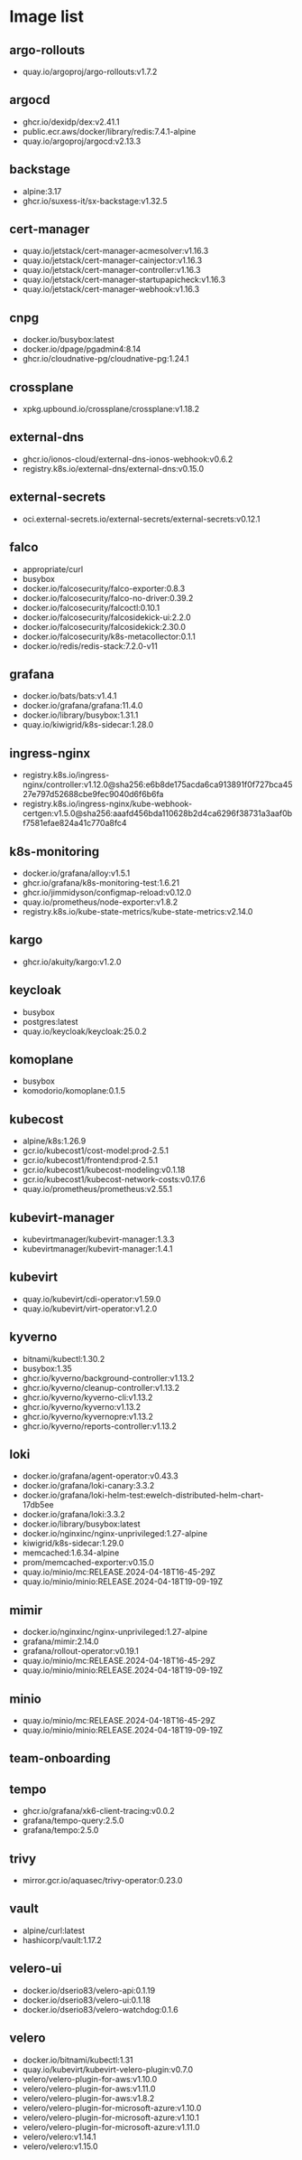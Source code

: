 # Image list
## argo-rollouts
* quay.io/argoproj/argo-rollouts:v1.7.2
## argocd
* ghcr.io/dexidp/dex:v2.41.1
* public.ecr.aws/docker/library/redis:7.4.1-alpine
* quay.io/argoproj/argocd:v2.13.3
## backstage
* alpine:3.17
* ghcr.io/suxess-it/sx-backstage:v1.32.5
## cert-manager
* quay.io/jetstack/cert-manager-acmesolver:v1.16.3
* quay.io/jetstack/cert-manager-cainjector:v1.16.3
* quay.io/jetstack/cert-manager-controller:v1.16.3
* quay.io/jetstack/cert-manager-startupapicheck:v1.16.3
* quay.io/jetstack/cert-manager-webhook:v1.16.3
## cnpg
* docker.io/busybox:latest
* docker.io/dpage/pgadmin4:8.14
* ghcr.io/cloudnative-pg/cloudnative-pg:1.24.1
## crossplane
* xpkg.upbound.io/crossplane/crossplane:v1.18.2
## external-dns
* ghcr.io/ionos-cloud/external-dns-ionos-webhook:v0.6.2
* registry.k8s.io/external-dns/external-dns:v0.15.0
## external-secrets
* oci.external-secrets.io/external-secrets/external-secrets:v0.12.1
## falco
* appropriate/curl
* busybox
* docker.io/falcosecurity/falco-exporter:0.8.3
* docker.io/falcosecurity/falco-no-driver:0.39.2
* docker.io/falcosecurity/falcoctl:0.10.1
* docker.io/falcosecurity/falcosidekick-ui:2.2.0
* docker.io/falcosecurity/falcosidekick:2.30.0
* docker.io/falcosecurity/k8s-metacollector:0.1.1
* docker.io/redis/redis-stack:7.2.0-v11
## grafana
* docker.io/bats/bats:v1.4.1
* docker.io/grafana/grafana:11.4.0
* docker.io/library/busybox:1.31.1
* quay.io/kiwigrid/k8s-sidecar:1.28.0
## ingress-nginx
* registry.k8s.io/ingress-nginx/controller:v1.12.0@sha256:e6b8de175acda6ca913891f0f727bca4527e797d52688cbe9fec9040d6f6b6fa
* registry.k8s.io/ingress-nginx/kube-webhook-certgen:v1.5.0@sha256:aaafd456bda110628b2d4ca6296f38731a3aaf0bf7581efae824a41c770a8fc4
## k8s-monitoring
* docker.io/grafana/alloy:v1.5.1
* ghcr.io/grafana/k8s-monitoring-test:1.6.21
* ghcr.io/jimmidyson/configmap-reload:v0.12.0
* quay.io/prometheus/node-exporter:v1.8.2
* registry.k8s.io/kube-state-metrics/kube-state-metrics:v2.14.0
## kargo
* ghcr.io/akuity/kargo:v1.2.0
## keycloak
* busybox
* postgres:latest
* quay.io/keycloak/keycloak:25.0.2
## komoplane
* busybox
* komodorio/komoplane:0.1.5
## kubecost
* alpine/k8s:1.26.9
* gcr.io/kubecost1/cost-model:prod-2.5.1
* gcr.io/kubecost1/frontend:prod-2.5.1
* gcr.io/kubecost1/kubecost-modeling:v0.1.18
* gcr.io/kubecost1/kubecost-network-costs:v0.17.6
* quay.io/prometheus/prometheus:v2.55.1
## kubevirt-manager
* kubevirtmanager/kubevirt-manager:1.3.3
* kubevirtmanager/kubevirt-manager:1.4.1
## kubevirt
* quay.io/kubevirt/cdi-operator:v1.59.0
* quay.io/kubevirt/virt-operator:v1.2.0
## kyverno
* bitnami/kubectl:1.30.2
* busybox:1.35
* ghcr.io/kyverno/background-controller:v1.13.2
* ghcr.io/kyverno/cleanup-controller:v1.13.2
* ghcr.io/kyverno/kyverno-cli:v1.13.2
* ghcr.io/kyverno/kyverno:v1.13.2
* ghcr.io/kyverno/kyvernopre:v1.13.2
* ghcr.io/kyverno/reports-controller:v1.13.2
## loki
* docker.io/grafana/agent-operator:v0.43.3
* docker.io/grafana/loki-canary:3.3.2
* docker.io/grafana/loki-helm-test:ewelch-distributed-helm-chart-17db5ee
* docker.io/grafana/loki:3.3.2
* docker.io/library/busybox:latest
* docker.io/nginxinc/nginx-unprivileged:1.27-alpine
* kiwigrid/k8s-sidecar:1.29.0
* memcached:1.6.34-alpine
* prom/memcached-exporter:v0.15.0
* quay.io/minio/mc:RELEASE.2024-04-18T16-45-29Z
* quay.io/minio/minio:RELEASE.2024-04-18T19-09-19Z
## mimir
* docker.io/nginxinc/nginx-unprivileged:1.27-alpine
* grafana/mimir:2.14.0
* grafana/rollout-operator:v0.19.1
* quay.io/minio/mc:RELEASE.2024-04-18T16-45-29Z
* quay.io/minio/minio:RELEASE.2024-04-18T19-09-19Z
## minio
* quay.io/minio/mc:RELEASE.2024-04-18T16-45-29Z
* quay.io/minio/minio:RELEASE.2024-04-18T19-09-19Z
## team-onboarding
## tempo
* ghcr.io/grafana/xk6-client-tracing:v0.0.2
* grafana/tempo-query:2.5.0
* grafana/tempo:2.5.0
## trivy
* mirror.gcr.io/aquasec/trivy-operator:0.23.0
## vault
* alpine/curl:latest
* hashicorp/vault:1.17.2
## velero-ui
* docker.io/dserio83/velero-api:0.1.19
* docker.io/dserio83/velero-ui:0.1.18
* docker.io/dserio83/velero-watchdog:0.1.6
## velero
* docker.io/bitnami/kubectl:1.31
* quay.io/kubevirt/kubevirt-velero-plugin:v0.7.0
* velero/velero-plugin-for-aws:v1.10.0
* velero/velero-plugin-for-aws:v1.11.0
* velero/velero-plugin-for-aws:v1.8.2
* velero/velero-plugin-for-microsoft-azure:v1.10.0
* velero/velero-plugin-for-microsoft-azure:v1.10.1
* velero/velero-plugin-for-microsoft-azure:v1.11.0
* velero/velero:v1.14.1
* velero/velero:v1.15.0
